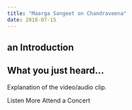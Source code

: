 ```yaml
---
title: "Maarga Sangeet on Chandraveena"
date: 2018-07-15
---
```

## an Introduction

<you-tube videoid="NDDtGBdr5EY"></you-tube>

## What you just heard...

Explanation of the video/audio clip.

<notice-box>

<my-button to="/discography/">Listen More</my-button>
<my-button to="/concerts/">Attend a Concert</my-button>

</notice-box>
